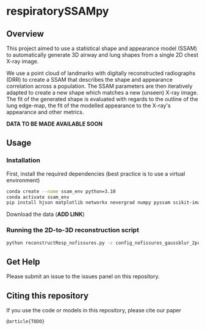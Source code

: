# respiratorySSAMpy

## Overview

This project aimed to use a statistical shape and appearance model (SSAM) to automatically generate 3D airway and lung shapes from a single 2D chest X-ray image. 

We use a point cloud of landmarks with digitally reconstructed radiographs (DRR) to create a SSAM that describes the shape and appearance correlation across a population. The SSAM parameters are then iteratively adapted to create a new shape which matches a new (unseen) X-ray image. The fit of the generated shape is evaluated with regards to the outline of the lung edge-map, the fit of the modelled appearance to the X-ray's appearance and other metrics.

**DATA TO BE MADE AVAILABLE SOON**

## Usage

### Installation
First, install the required dependencies (best practice is to use a virtual environment)
```bash
conda create --name ssam_env python=3.10
conda activate ssam_env
pip install hjson matplotlib networkx nevergrad numpy pyssam scikit-image scikit-learn scipy vedo
```
Download the data (**ADD LINK**)

### Running the 2D-to-3D reconstruction script

```bash
python reconstructResp_nofissures.py -c config_nofissures_gaussblur_2proj.json
```

## Get Help
Please submit an issue to the issues panel on this repository.

## Citing this repository
If you use the code or models in this repository, please cite our paper
```
@article{TODO}
```
